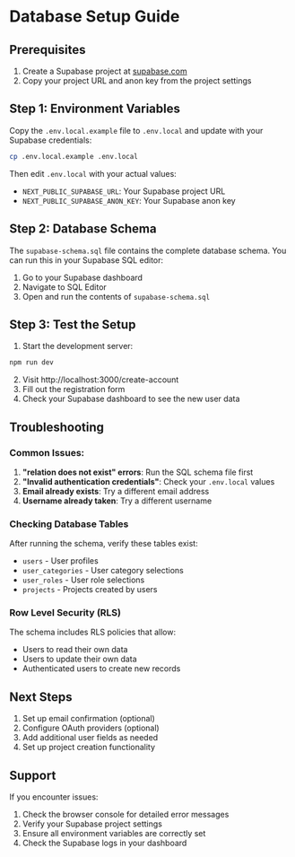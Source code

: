 # Database Setup Guide

## Prerequisites
1. Create a Supabase project at [supabase.com](https://supabase.com)
2. Copy your project URL and anon key from the project settings

## Step 1: Environment Variables

Copy the `.env.local.example` file to `.env.local` and update with your Supabase credentials:

```bash
cp .env.local.example .env.local
```

Then edit `.env.local` with your actual values:
- `NEXT_PUBLIC_SUPABASE_URL`: Your Supabase project URL
- `NEXT_PUBLIC_SUPABASE_ANON_KEY`: Your Supabase anon key

## Step 2: Database Schema

The `supabase-schema.sql` file contains the complete database schema. You can run this in your Supabase SQL editor:

1. Go to your Supabase dashboard
2. Navigate to SQL Editor
3. Open and run the contents of `supabase-schema.sql`

## Step 3: Test the Setup

1. Start the development server:
```bash
npm run dev
```

2. Visit http://localhost:3000/create-account
3. Fill out the registration form
4. Check your Supabase dashboard to see the new user data

## Troubleshooting

### Common Issues:

1. **"relation does not exist" errors**: Run the SQL schema file first
2. **"Invalid authentication credentials"**: Check your `.env.local` values
3. **Email already exists**: Try a different email address
4. **Username already taken**: Try a different username

### Checking Database Tables

After running the schema, verify these tables exist:
- `users` - User profiles
- `user_categories` - User category selections
- `user_roles` - User role selections
- `projects` - Projects created by users

### Row Level Security (RLS)

The schema includes RLS policies that allow:
- Users to read their own data
- Users to update their own data
- Authenticated users to create new records

## Next Steps

1. Set up email confirmation (optional)
2. Configure OAuth providers (optional)
3. Add additional user fields as needed
4. Set up project creation functionality

## Support

If you encounter issues:
1. Check the browser console for detailed error messages
2. Verify your Supabase project settings
3. Ensure all environment variables are correctly set
4. Check the Supabase logs in your dashboard